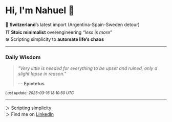 # Hi, I'm Nahuel :tiger:

📍 **Switzerland**’s latest import (Argentina-Spain-Sweden detour)  
⛩️ **Stoic minimalist** overengineering *“less is more”*  
⚙️ Scripting simplicity to **automate life’s chaos**

---

### Daily Wisdom
> _"Very little is needed for everything to be upset and ruined, only a slight lapse in reason."_  
>
> — **Epictetus**

<sub>*Last update: 2025-03-16 18:10:50 UTC*</sub>


---

＞ Scripting simplicity  
＞ Find me on [LinkedIn](https://www.linkedin.com/in/nianni)